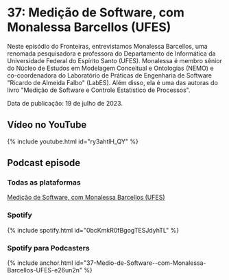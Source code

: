 # 37: Medição de Software, com Monalessa Barcellos (UFES)

Neste episódio do Fronteiras, entrevistamos Monalessa Barcellos, uma renomada pesquisadora e professora do Departamento de Informática da Universidade Federal do Espírito Santo (UFES). Monalessa é membro sênior do Núcleo de Estudos em Modelagem Conceitual e Ontologias (NEMO) e co-coordenadora do Laboratório de Práticas de Engenharia de Software "Ricardo de Almeida Falbo" (LabES). Além disso, ela é uma das autoras do livro "Medição de Software e Controle Estatístico de Processos".

Data de publicação: 19 de julho de 2023.




## Vídeo no YouTube

{% include youtube.html id="ry3ahtlH_QY" %}

## Podcast episode

### Todas as plataformas

[Medição de Software, com Monalessa Barcellos (UFES)](https://podcasters.spotify.com/pod/show/fronteirases/episodes/37-Medio-de-Software--com-Monalessa-Barcellos-UFES-e26un2n)


### Spotify

{% include spotify.html id="0bcKmkR0fBgogTESJdyhTL" %}

### Spotify para Podcasters

{% include anchor.html id="37-Medio-de-Software--com-Monalessa-Barcellos-UFES-e26un2n" %}


